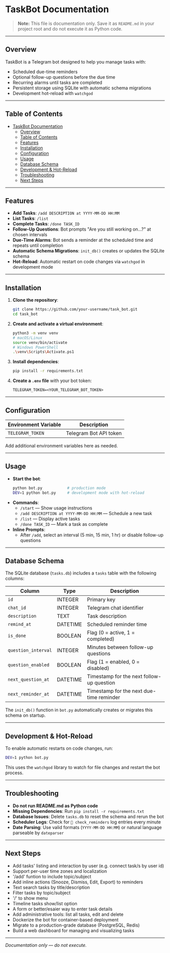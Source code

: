 # TaskBot Documentation

> **Note:** This file is documentation only. Save it as `README.md` in your project root and do not execute it as Python code.

---

## Overview

TaskBot is a Telegram bot designed to help you manage tasks with:

- Scheduled due-time reminders
- Optional follow-up questions before the due time
- Recurring alarms until tasks are completed
- Persistent storage using SQLite with automatic schema migrations
- Development hot-reload with `watchgod`

---

## Table of Contents

- [TaskBot Documentation](#taskbot-documentation)
  - [Overview](#overview)
  - [Table of Contents](#table-of-contents)
  - [Features](#features)
  - [Installation](#installation)
  - [Configuration](#configuration)
  - [Usage](#usage)
  - [Database Schema](#database-schema)
  - [Development \& Hot-Reload](#development--hot-reload)
  - [Troubleshooting](#troubleshooting)
  - [Next Steps](#next-steps)

---

## Features

- **Add Tasks**: `/add DESCRIPTION at YYYY-MM-DD HH:MM`
- **List Tasks**: `/list`
- **Complete Tasks**: `/done TASK_ID`
- **Follow-Up Questions**: Bot prompts "Are you still working on...?" at chosen intervals
- **Due-Time Alarms**: Bot sends a reminder at the scheduled time and repeats until completion
- **Automatic Schema Migrations**: `init_db()` creates or updates the SQLite schema
- **Hot-Reload**: Automatic restart on code changes via `watchgod` in development mode

---

## Installation

1. **Clone the repository**:
   ```bash
   git clone https://github.com/your-username/task_bot.git
   cd task_bot
   ```
2. **Create and activate a virtual environment**:
   ```bash
   python3 -m venv venv
   # macOS/Linux
   source venv/bin/activate
   # Windows PowerShell
   .\venv\Scripts\Activate.ps1
   ```
3. **Install dependencies**:
   ```bash
   pip install -r requirements.txt
   ```
4. **Create a `.env` file** with your bot token:
   ```dotenv
   TELEGRAM_TOKEN=<YOUR_TELEGRAM_BOT_TOKEN>
   ```

---

## Configuration

| Environment Variable | Description             |
|----------------------|-------------------------|
| `TELEGRAM_TOKEN`     | Telegram Bot API token  |

Add additional environment variables here as needed.

---

## Usage

- **Start the bot**:
  ```bash
  python bot.py           # production mode
  DEV=1 python bot.py     # development mode with hot-reload
  ```
- **Commands**:
  - `/start` — Show usage instructions
  - `/add DESCRIPTION at YYYY-MM-DD HH:MM` — Schedule a new task
  - `/list` — Display active tasks
  - `/done TASK_ID` — Mark a task as complete
- **Inline Prompts**:
  - After `/add`, select an interval (5 min, 15 min, 1 hr) or disable follow-up questions

---

## Database Schema

The SQLite database (`tasks.db`) includes a `tasks` table with the following columns:

| Column               | Type     | Description                                         |
|----------------------|----------|-----------------------------------------------------|
| `id`                 | INTEGER  | Primary key                                         |
| `chat_id`            | INTEGER  | Telegram chat identifier                            |
| `description`        | TEXT     | Task description                                    |
| `remind_at`          | DATETIME | Scheduled reminder time                             |
| `is_done`            | BOOLEAN  | Flag (0 = active, 1 = completed)                    |
| `question_interval`  | INTEGER  | Minutes between follow-up questions                 |
| `question_enabled`   | BOOLEAN  | Flag (1 = enabled, 0 = disabled)                    |
| `next_question_at`   | DATETIME | Timestamp for the next follow-up question           |
| `next_reminder_at`   | DATETIME | Timestamp for the next due-time reminder            |

The `init_db()` function in `bot.py` automatically creates or migrates this schema on startup.

---

## Development & Hot-Reload

To enable automatic restarts on code changes, run:
```bash
DEV=1 python bot.py
```
This uses the `watchgod` library to watch for file changes and restart the bot process.

---

## Troubleshooting

- **Do not run README.md as Python code**
- **Missing Dependencies**: Run `pip install -r requirements.txt`
- **Database Issues**: Delete `tasks.db` to reset the schema and rerun the bot
- **Scheduler Logs**: Check for `🔎 check_reminders` log entries every minute
- **Date Parsing**: Use valid formats (`YYYY-MM-DD HH:MM`) or natural language parseable by `dateparser`

---

## Next Steps

- Add tasks' listing and interaction by user (e.g. connect task/s by user id)
- Support per-user time zones and localization
- '/add' funtion to include topic/subject 
- Add inline actions (Snooze, Dismiss, Edit, Export) to reminders
- Text search tasks by title/description
- Filter tasks by topic/subject
- '/' to show menu
- Timeline tasks show/list option
- A form or better/esaier way to enter task details
- Add administrative tools: list all tasks, edit and delete
- Dockerize the bot for container-based deployment
- Migrate to a production-grade database (PostgreSQL, Redis)
- Build a web dashboard for managing and visualizing tasks

---

*Documentation only — do not execute.*
